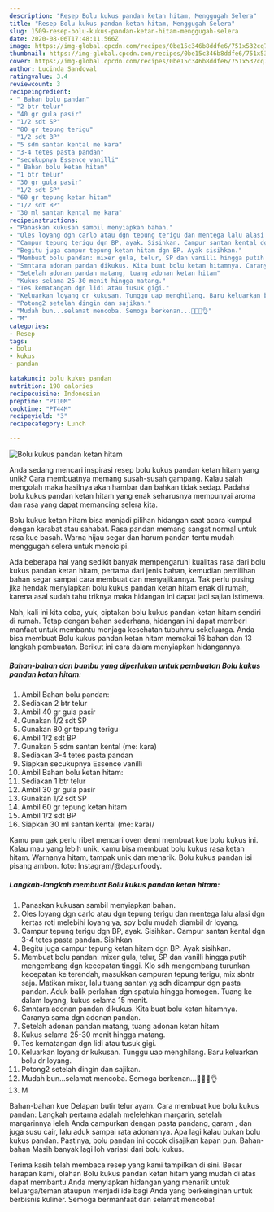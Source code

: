 ```yaml
---
description: "Resep Bolu kukus pandan ketan hitam, Menggugah Selera"
title: "Resep Bolu kukus pandan ketan hitam, Menggugah Selera"
slug: 1509-resep-bolu-kukus-pandan-ketan-hitam-menggugah-selera
date: 2020-08-06T17:48:11.566Z
image: https://img-global.cpcdn.com/recipes/0be15c346b8ddfe6/751x532cq70/bolu-kukus-pandan-ketan-hitam-foto-resep-utama.jpg
thumbnail: https://img-global.cpcdn.com/recipes/0be15c346b8ddfe6/751x532cq70/bolu-kukus-pandan-ketan-hitam-foto-resep-utama.jpg
cover: https://img-global.cpcdn.com/recipes/0be15c346b8ddfe6/751x532cq70/bolu-kukus-pandan-ketan-hitam-foto-resep-utama.jpg
author: Lucinda Sandoval
ratingvalue: 3.4
reviewcount: 3
recipeingredient:
- " Bahan bolu pandan"
- "2 btr telur"
- "40 gr gula pasir"
- "1/2 sdt SP"
- "80 gr tepung terigu"
- "1/2 sdt BP"
- "5 sdm santan kental me kara"
- "3-4 tetes pasta pandan"
- "secukupnya Essence vanilli"
- " Bahan bolu ketan hitam"
- "1 btr telur"
- "30 gr gula pasir"
- "1/2 sdt SP"
- "60 gr tepung ketan hitam"
- "1/2 sdt BP"
- "30 ml santan kental me kara"
recipeinstructions:
- "Panaskan kukusan sambil menyiapkan bahan."
- "Oles loyang dgn carlo atau dgn tepung terigu dan mentega lalu alasi dgn kertas roti melebihi loyang ya, spy bolu mudah diambil dr loyang."
- "Campur tepung terigu dgn BP, ayak. Sisihkan. Campur santan kental dgn 3-4 tetes pasta pandan. Sisihkan"
- "Begitu juga campur tepung ketan hitam dgn BP. Ayak sisihkan."
- "Membuat bolu pandan: mixer gula, telur, SP dan vanilli hingga putih mengembang dgn kecepatan tinggi. Klo sdh mengembang turunkan kecepatan ke terendah, masukkan campuran tepung terigu, mix sbntr saja. Matikan mixer, lalu tuang santan yg sdh dicampur dgn pasta pandan. Aduk balik perlahan dgn spatula hingga homogen. Tuang ke dalam loyang, kukus selama 15 menit."
- "Smntara adonan pandan dikukus. Kita buat bolu ketan hitamnya. Caranya sama dgn adonan pandan."
- "Setelah adonan pandan matang, tuang adonan ketan hitam"
- "Kukus selama 25-30 menit hingga matang."
- "Tes kematangan dgn lidi atau tusuk gigi."
- "Keluarkan loyang dr kukusan. Tunggu uap menghilang. Baru keluarkan bolu dr loyang."
- "Potong2 setelah dingin dan sajikan."
- "Mudah bun...selamat mencoba. Semoga berkenan...🙏🙏😘👌"
- "M"
categories:
- Resep
tags:
- bolu
- kukus
- pandan

katakunci: bolu kukus pandan 
nutrition: 198 calories
recipecuisine: Indonesian
preptime: "PT10M"
cooktime: "PT44M"
recipeyield: "3"
recipecategory: Lunch

---
```



![Bolu kukus pandan ketan hitam](https://img-global.cpcdn.com/recipes/0be15c346b8ddfe6/751x532cq70/bolu-kukus-pandan-ketan-hitam-foto-resep-utama.jpg)

Anda sedang mencari inspirasi resep bolu kukus pandan ketan hitam yang unik? Cara membuatnya memang susah-susah gampang. Kalau salah mengolah maka hasilnya akan hambar dan bahkan tidak sedap. Padahal bolu kukus pandan ketan hitam yang enak seharusnya mempunyai aroma dan rasa yang dapat memancing selera kita.

Bolu kukus ketan hitam bisa menjadi pilihan hidangan saat acara kumpul dengan kerabat atau sahabat. Rasa pandan memang sangat normal untuk rasa kue basah. Warna hijau segar dan harum pandan tentu mudah menggugah selera untuk mencicipi.

Ada beberapa hal yang sedikit banyak mempengaruhi kualitas rasa dari bolu kukus pandan ketan hitam, pertama dari jenis bahan, kemudian pemilihan bahan segar sampai cara membuat dan menyajikannya. Tak perlu pusing jika hendak menyiapkan bolu kukus pandan ketan hitam enak di rumah, karena asal sudah tahu triknya maka hidangan ini dapat jadi sajian istimewa.


Nah, kali ini kita coba, yuk, ciptakan bolu kukus pandan ketan hitam sendiri di rumah. Tetap dengan bahan sederhana, hidangan ini dapat memberi manfaat untuk membantu menjaga kesehatan tubuhmu sekeluarga. Anda bisa membuat Bolu kukus pandan ketan hitam memakai 16 bahan dan 13 langkah pembuatan. Berikut ini cara dalam menyiapkan hidangannya.

<!--inarticleads1-->

##### Bahan-bahan dan bumbu yang diperlukan untuk pembuatan Bolu kukus pandan ketan hitam:

1. Ambil  Bahan bolu pandan:
1. Sediakan 2 btr telur
1. Ambil 40 gr gula pasir
1. Gunakan 1/2 sdt SP
1. Gunakan 80 gr tepung terigu
1. Ambil 1/2 sdt BP
1. Gunakan 5 sdm santan kental (me: kara)
1. Sediakan 3-4 tetes pasta pandan
1. Siapkan secukupnya Essence vanilli
1. Ambil  Bahan bolu ketan hitam:
1. Sediakan 1 btr telur
1. Ambil 30 gr gula pasir
1. Gunakan 1/2 sdt SP
1. Ambil 60 gr tepung ketan hitam
1. Ambil 1/2 sdt BP
1. Siapkan 30 ml santan kental (me: kara)/


Kamu pun gak perlu ribet mencari oven demi membuat kue bolu kukus ini. Kalau mau yang lebih unik, kamu bisa membuat bolu kukus rasa ketan hitam. Warnanya hitam, tampak unik dan menarik. Bolu kukus pandan isi pisang ambon. foto: Instagram/@dapurfoody. 

<!--inarticleads2-->

##### Langkah-langkah membuat Bolu kukus pandan ketan hitam:

1. Panaskan kukusan sambil menyiapkan bahan.
1. Oles loyang dgn carlo atau dgn tepung terigu dan mentega lalu alasi dgn kertas roti melebihi loyang ya, spy bolu mudah diambil dr loyang.
1. Campur tepung terigu dgn BP, ayak. Sisihkan. Campur santan kental dgn 3-4 tetes pasta pandan. Sisihkan
1. Begitu juga campur tepung ketan hitam dgn BP. Ayak sisihkan.
1. Membuat bolu pandan: mixer gula, telur, SP dan vanilli hingga putih mengembang dgn kecepatan tinggi. Klo sdh mengembang turunkan kecepatan ke terendah, masukkan campuran tepung terigu, mix sbntr saja. Matikan mixer, lalu tuang santan yg sdh dicampur dgn pasta pandan. Aduk balik perlahan dgn spatula hingga homogen. Tuang ke dalam loyang, kukus selama 15 menit.
1. Smntara adonan pandan dikukus. Kita buat bolu ketan hitamnya. Caranya sama dgn adonan pandan.
1. Setelah adonan pandan matang, tuang adonan ketan hitam
1. Kukus selama 25-30 menit hingga matang.
1. Tes kematangan dgn lidi atau tusuk gigi.
1. Keluarkan loyang dr kukusan. Tunggu uap menghilang. Baru keluarkan bolu dr loyang.
1. Potong2 setelah dingin dan sajikan.
1. Mudah bun...selamat mencoba. Semoga berkenan...🙏🙏😘👌
1. M


Bahan-bahan kue Delapan butir telur ayam. Cara membuat kue bolu kukus pandan: Langkah pertama adalah melelehkan margarin, setelah margarinnya leleh Anda campurkan dengan pasta pandang, garam , dan juga susu cair, lalu aduk sampai rata adonannya. Apa lagi kalau bukan bolu kukus pandan. Pastinya, bolu pandan ini cocok disajikan kapan pun. Bahan-bahan Masih banyak lagi loh variasi dari bolu kukus. 

Terima kasih telah membaca resep yang kami tampilkan di sini. Besar harapan kami, olahan Bolu kukus pandan ketan hitam yang mudah di atas dapat membantu Anda menyiapkan hidangan yang menarik untuk keluarga/teman ataupun menjadi ide bagi Anda yang berkeinginan untuk berbisnis kuliner. Semoga bermanfaat dan selamat mencoba!
